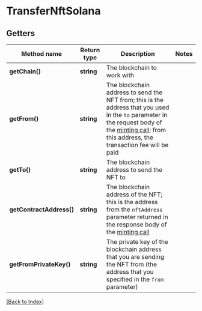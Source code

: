 # TransferNftSolana

## Getters

Method name | Return type | Description | Notes
------------ | ------------- | ------------- | -------------
**getChain()** | **string** | The blockchain to work with |
**getFrom()** | **string** | The blockchain address to send the NFT from; this is the address that you used in the <code>to</code> parameter in the request body of the <a href="#operation/NftMintErc721">minting call</a>; from this address, the transaction fee will be paid |
**getTo()** | **string** | The blockchain address to send the NFT to |
**getContractAddress()** | **string** | The blockchain address of the NFT; this is the address from the <code>nftAddress</code> parameter returned in the response body of the <a href="#operation/NftMintErc721">minting call</a> |
**getFromPrivateKey()** | **string** | The private key of the blockchain address that you are sending the NFT from (the address that you specified in the <code>from</code> parameter) |

[[Back to Index]](../index.md)
